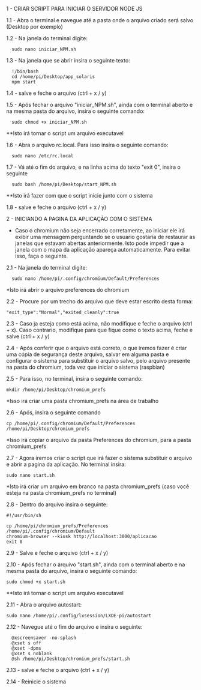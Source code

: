 1 - CRIAR SCRIPT PARA INICIAR O SERVIDOR NODE JS


1.1 - Abra o terminal e navegue até a pasta onde o arquivo criado será salvo (Desktop por exemplo)

1.2 - Na janela do terminal digite: 
      
      sudo nano iniciar_NPM.sh

1.3 - Na janela que se abrir insira o seguinte texto: 

      !/bin/bash
      cd /home/pi/Desktop/app_solaris
      npm start

1.4 - salve e feche o arquivo (ctrl + x / y)

1.5 - Após fechar o arquivo "iniciar_NPM.sh", ainda com o terminal aberto 
      e na mesma pasta do arquivo, insira o seguinte comando: 

      sudo chmod +x iniciar_NPM.sh

**Isto irá tornar o script um arquivo executavel

1.6 - Abra o arquivo rc.local. Para isso insira o seguinte comando: 
      
      sudo nano /etc/rc.local

1.7 - Vá até o fim do arquivo, e na linha acima do texto "exit 0", insira o seguinte

      sudo bash /home/pi/Desktop/start_NPM.sh

**Isto irá fazer com que o script inicie junto com o sistema

1.8 - salve e feche o arquivo (ctrl + x / y)

2 - INICIANDO A PAGINA DA APLICAÇÃO COM O SISTEMA

* Caso o chromium não seja encerrado corretamente, ao iniciar ele irá exibir uma mensagem
perguntando se o usuario gostaria de restaurar as janelas que estavam abertas anteriormente.
Isto pode impedir que a janela com o mapa da aplicação apareça automaticamente.
Para evitar isso, faça o seguinte.


2.1 - Na janela do terminal digite: 
      
      sudo nano /home/pi/.config/chromium/Default/Preferences

*Isto irá abrir o arquivo preferences do chromium

2.2 - Procure por um trecho do arquivo que deve estar escrito desta forma:

	"exit_type":"Normal","exited_cleanly":true

2.3 - Caso ja esteja como está acima, não modifique e feche o arquivo (ctrl + x). Caso contrario,
modifique para que fique como o texto acima, feche e salve (ctrl + x / y)

2.4 - Após conferir que o arquivo está correto, o que iremos fazer é criar uma cópia de segurança
deste arquivo, salvar em alguma pasta e configurar o sistema para substituir o arquivo salvo,
pelo arquivo presente na pasta do chromium, toda vez que iniciar o sistema (raspbian)

2.5 - Para isso, no terminal, insira o seguinte comando:

	mkdir /home/pi/Desktop/chromium_prefs

*Isso irá criar uma pasta chromium_prefs na área de trabalho

2.6 - Após, insira o seguinte comando

	cp /home/pi/.config/chromium/Default/Preferences /home/pi/Desktop/chromium_prefs  

*Isso irá copiar o arquivo da pasta Preferences do chromium, para a pasta chromium_prefs

2.7 - Agora iremos criar o script que irá fazer o sistema substituir o arquivo e abrir a pagina
da aplicação. No terminal insira:

	sudo nano start.sh

*Isto irá criar um arquivo em branco na pasta chromium_prefs 
(caso você esteja na pasta chromium_prefs no terminal)

2.8 - Dentro do arquivo insira o seguinte:

	#!/usr/bin/sh

	cp /home/pi/chromium_prefs/Preferences /home/pi/.config/chromium/Default
	chromium-browser --kiosk http://localhost:3000/aplicacao
	exit 0

2.9 - Salve e feche o arquivo (ctrl + x / y)

2.10 - Após fechar o arquivo "start.sh", ainda com o terminal aberto 
      e na mesma pasta do arquivo, insira o seguinte comando: 

	sudo chmod +x start.sh

**Isto irá tornar o script um arquivo executavel

2.11 - Abra o arquivo autostart:

	sudo nano /home/pi/.config/lxsession/LXDE-pi/autostart

2.12 - Navegue até o fim do arquivo e insira o seguinte:

      @xscreensaver -no-splash
      @xset s off
      @xset -dpms
      @xset s noblank
      @sh /home/pi/Desktop/chromium_prefs/start.sh

2.13 - salve e feche o arquivo (ctrl + x / y)

2.14 - Reinicie o sistema 
